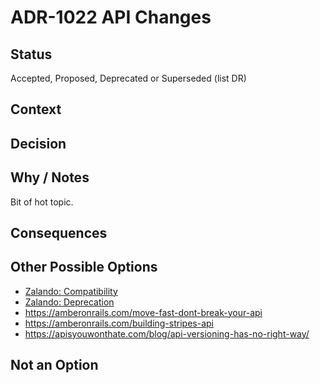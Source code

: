# ADR-1022 API Changes

## Status

Accepted, Proposed, Deprecated or Superseded (list DR)

## Context



## Decision



## Why / Notes

Bit of hot topic.

## Consequences



## Other Possible Options

- [Zalando: Compatibility](https://opensource.zalando.com/restful-api-guidelines/#compatibility)
- [Zalando: Deprecation](https://opensource.zalando.com/restful-api-guidelines/#deprecation)
- https://amberonrails.com/move-fast-dont-break-your-api
- https://amberonrails.com/building-stripes-api
- https://apisyouwonthate.com/blog/api-versioning-has-no-right-way/

## Not an Option

